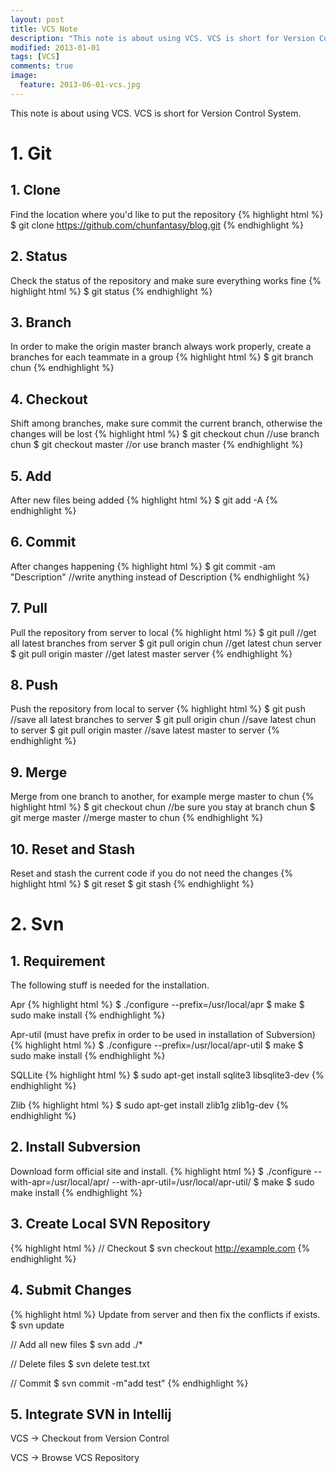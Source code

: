 ```yaml
---
layout: post
title: VCS Note
description: "This note is about using VCS. VCS is short for Version Control System."
modified: 2013-01-01
tags: [VCS]
comments: true
image:
  feature: 2013-06-01-vcs.jpg
---
```


This note is about using VCS. VCS is short for Version Control System.

# 1. Git

## 1. Clone

Find the location where you'd like to put the repository
{% highlight html %}
$ git clone https://github.com/chunfantasy/blog.git
{% endhighlight %}

## 2. Status

Check the status of the repository and make sure everything works fine
{% highlight html %}
$ git status
{% endhighlight %}

## 3. Branch

In order to make the origin master branch always work properly, create a branches for each teammate in a group
{% highlight html %}
$ git branch chun
{% endhighlight %}

## 4. Checkout

Shift among branches, make sure commit the current branch, otherwise the changes will be lost
{% highlight html %}
$ git checkout chun  //use branch chun
$ git checkout master  //or use branch master
{% endhighlight %}


## 5. Add

After new files being added
{% highlight html %}
$ git add -A
{% endhighlight %}


## 6. Commit

After changes happening
{% highlight html %}
$ git commit -am "Description" //write anything instead of Description
{% endhighlight %}

## 7. Pull

Pull the repository from server to local
{% highlight html %}
$ git pull //get all latest branches from server
$ git pull origin chun //get latest chun server
$ git pull origin master //get latest master server
{% endhighlight %}

## 8. Push

Push the repository from local to server
{% highlight html %}
$ git push //save all latest branches to server
$ git pull origin chun //save latest chun to server
$ git pull origin master //save latest master to server
{% endhighlight %}

## 9. Merge

Merge from one branch to another, for example merge master to chun
{% highlight html %}
$ git checkout chun //be sure you stay at branch chun
$ git merge master //merge master to chun
{% endhighlight %}

## 10. Reset and Stash

Reset and stash the current code if you do not need the changes
{% highlight html %}
$ git reset
$ git stash
{% endhighlight %}

# 2. Svn

## 1. Requirement

The following stuff is needed for the installation.

Apr
{% highlight html %}
$ ./configure --prefix=/usr/local/apr
$ make
$ sudo make install
{% endhighlight %}

Apr-util (must have prefix in order to be used in installation of Subversion)
{% highlight html %}
$ ./configure --prefix=/usr/local/apr-util
$ make
$ sudo make install
{% endhighlight %}

SQLLite
{% highlight html %}
$ sudo apt-get install sqlite3 libsqlite3-dev
{% endhighlight %}

Zlib
{% highlight html %}
$ sudo apt-get install zlib1g zlib1g-dev
{% endhighlight %}


## 2. Install Subversion

Download form official site and install.
{% highlight html %}
$ ./configure --with-apr=/usr/local/apr/ --with-apr-util=/usr/local/apr-util/
$ make
$ sudo make install
{% endhighlight %}

## 3. Create Local SVN Repository

{% highlight html %}
// Checkout
$ svn checkout http://example.com
{% endhighlight %}

## 4. Submit Changes

{% highlight html %}
Update from server and then fix the conflicts if exists.
$ svn update

// Add all new files
$ svn add ./*

// Delete files
$ svn delete test.txt

// Commit
$ svn commit -m"add test"
{% endhighlight %}

## 5. Integrate SVN in Intellij

VCS -> Checkout from Version Control

VCS -> Browse VCS Repository